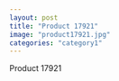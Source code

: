 ```yaml
---
layout: post
title: "Product 17921"
image: "product17921.jpg"
categories: "category1"
---
```

Product 17921
